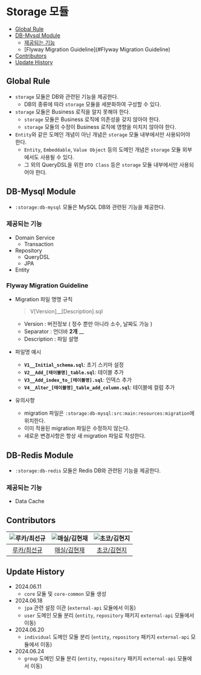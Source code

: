 # Storage 모듈

- [Global Rule](#global-rule)
- [DB-Mysql Module](#db-mysql-module)
    - [제공되는 기능](#제공되는-기능)
    - [Flyway Migration Guideline](#Flyway Migration Guideline)
- [Contributors](#contributors)
- [Update History](#update-history)

## Global Rule

- `storage` 모듈은 DB와 관련된 기능을 제공한다.
    - DB의 종류에 따라 `storage` 모듈을 세분화하여 구성할 수 있다.
- `storage` 모듈은 Business 로직을 알지 못해야 한다.
    - `storage` 모듈은 Business 로직에 의존성을 갖지 않아야 한다.
    - `storage` 모듈의 수정이 Business 로직에 영향을 미치지 않아야 한다.
- `Entity`와 같은 도메인 개념이 아닌 개념은 `storage` 모듈 내부에서만 사용되어야 한다.
    - `Entity`, `Embeddable`, `Value Object` 등의 도메인 개념은 `storage` 모듈 외부에서도 사용될 수 있다.
    - 그 외의 QueryDSL을 위한 `DTO Class` 등은 `storage` 모듈 내부에서만 사용되어야 한다.

## DB-Mysql Module

- `:storage:db-mysql` 모듈은 MySQL DB와 관련된 기능을 제공한다.

### 제공되는 기능

- Domain Service
    - Transaction
- Repository
    - QueryDSL
    - JPA
- Entity

### Flyway Migration Guideline

- Migration 파일 명명 규칙
  > V[Version]__[Description].sql
    - Version : 버전정보 ( 정수 뿐만 아니라 소수, 날짜도 가능 )
    - Separator : 언더바 **2개** __
    - Description : 파일 설명

- 파일명 예시

    - **`V1__Initial_schema.sql`**: 초기 스키마 설정
    - **`V2__Add_[테이블명]_table.sql`**:  테이블 추가
    - **`V3__Add_index_to_[테이블명].sql`**: 인덱스 추가
    - **`V4__Alter_[테이블명]_table_add_column.sql`**: 테이블에 컬럼 추가

- 유의사항
    - migration 파일은 `:storage:db-mysql:src:main:resources:migration`에 위치한다.
    - 이미 적용된 migration 파일은 수정하지 않는다.
    - 새로운 변경사항은 항상 새 migration 파일로 작성한다.

## DB-Redis Module

- `:storage:db-redis` 모듈은 Redis DB와 관련된 기능을 제공한다.

### 제공되는 기능

- Data Cache

## Contributors

| ![루카/최선규](https://avatars.githubusercontent.com/u/98688494?v=4) | ![매실/김현재](https://avatars.githubusercontent.com/u/41482946?v=4) | ![초코/김현지](https://avatars.githubusercontent.com/u/112065014?v=4) |
|:---------------------------------------------------------------:|:---------------------------------------------------------------:|:----------------------------------------------------------------:|
|              [루카/최선규](https://github.com/luke0408)              |               [매실/김현재](https://github.com/galug)                |              [초코/김현지](https://github.com/hyeonji91)              |

## Update History

- 2024.06.11
    - `core` 모듈 및 `core-common` 모듈 생성
- 2024.06.18
    - `jpa` 관련 설정 이관 (`external-api` 모듈에서 이동)
    - `user` 도메인 모듈 분리 (`entity`, `repository` 패키지 `external-api` 모듈에서 이동)
- 2024.06.20
    - `individual` 도메인 모듈 분리 (`entity`, `repository` 패키지 `external-api` 모듈에서 이동)
- 2024.06.24
    - `group` 도메인 모듈 분리 (`entity`, `repository` 패키지 `external-api` 모듈에서 이동)
